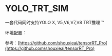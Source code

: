 # YOLO_TRT_SIM

 一套代码同时支持YOLO X, V5,V6,V7,V8 TRT推理 ™️

 环境配置：
 










参考：[https://github.com/shouxieai/tensorRT_Pro](https://github.com/shouxieai/tensorRT_Pro)